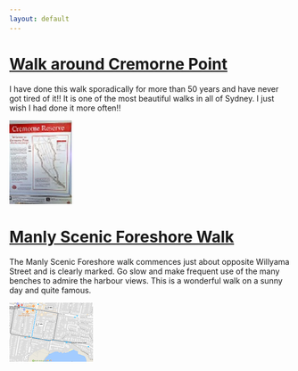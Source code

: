 ```yaml
---
layout: default
---
```






# [](#header-1)[Walk around Cremorne Point](\walks\cremorne_point\walks_around_cremorne_point)


I have done this walk sporadically for more than 50 years and have never got tired of it!! It is one of the most beautiful walks in all of Sydney. I just wish I had done it more often!!


![](\walks\cremorne_point\WalkAroundCremornePoint_112_150.jpg)





# [](#header-2)[Manly Scenic Foreshore Walk](\assets\writing\another-page)

The Manly Scenic Foreshore walk commences just about opposite Willyama Street and is clearly marked. Go slow and make frequent use of the many benches to admire the harbour views. This is a wonderful walk on a sunny day and quite famous.

![](\assets\images\map_manly_foreshore_walk_150_106.png)








